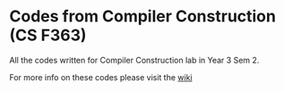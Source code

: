 # Codes from Compiler Construction (CS F363)

All the codes written for Compiler Construction lab in Year 3 Sem 2.

For more info on these codes please visit the [wiki](https://github.com/joejo-joestar/uni-codes/wiki/Compiler-Construction)
